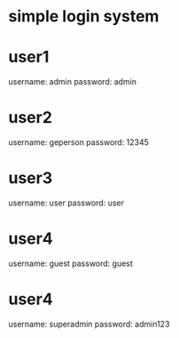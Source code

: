 # simple login system

# user1
username: admin
password: admin

# user2
username: geperson
password: 12345

# user3
username: user
password: user

# user4
username: guest
password: guest

# user4
username: superadmin
password: admin123